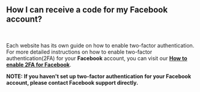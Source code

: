 <!-- 
---
title: FIXME 009
--- 
-->

## **How I can receive a code for my Facebook account?**

<br />

Each website has its own guide on how to enable two-factor authentication. For more detailed instructions on how to enable two-factor authentication(2FA) for your **Facebook** account, you can visit our [**How to enable 2FA for Facebook**](https://authenticator.2stable.com/2fa-guides/facebook/).

**NOTE: If you haven't set up two-factor authentication for your Facebook account, please contact Facebook support directly.**
